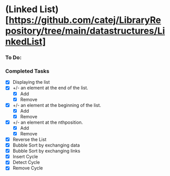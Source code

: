 #  (Linked List)[https://github.com/catej/LibraryRepository/tree/main/datastructures/LinkedList]

### To Do:

### Completed Tasks
* [x] Displaying the list
* [x] +/- an element at the end of the list.
    * [x] Add 
    * [x] Remove
* [x] +/- an element at the beginning of the list.
    * [x] Add
    * [x] Remove
* [x] +/- an element at the n​th ​position.
    * [x] Add 
    * [x] Remove
* [x] Reverse the List
* [x] Bubble Sort by exchanging data
* [x] Bubble Sort by exchanging links
* [x] Insert Cycle
* [x] Detect Cycle
* [x] Remove Cycle